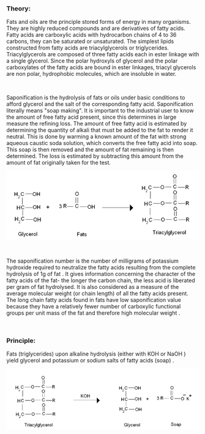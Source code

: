 ### Theory:
 
Fats and oils are the principle  stored forms of energy in many organisms. They  are highly reduced compounds and are derivatives of fatty acids.  Fatty acids are carboxylic acids with hydrocarbon chains of 4 to 36 carbons,  they can be saturated or unsaturated.  The simplest lipids constructed from fatty acids are  triacylglycerols or triglycerides.  Triacylglycerols are composed of three fatty acids each in ester linkage with a single glycerol.  Since the polar hydroxyls of glycerol and the polar carboxylates of the fatty acids are bound in ester linkages, triacyl glycerols are non polar, hydrophobic molecules, which are insoluble in water.

&nbsp;



 

Saponification is the hydrolysis of fats or oils under basic conditions to afford glycerol and the salt of the corresponding fatty acid.   Saponification literally means "soap making". It  is important to the industrial user to know the amount of free fatty acid present, since this determines in large measure the refining loss. The amount of free fatty acid is estimated by determining the quantity of alkali that must be added to the fat to render it neutral. This is done by warming a known amount of the fat with strong aqueous caustic soda solution, which converts the free fatty acid into soap.  This soap is then removed and the amount of fat remaining is then determined. The loss is estimated by subtracting this amount from the amount of fat originally taken for the test.

<img src="images/1.jpg" title="" /> 

&nbsp;



The saponification number is the number of milligrams of potassium hydroxide  required to neutralize the fatty acids  resulting from the complete hydrolysis of 1g of fat .    It gives information concerning the character of the fatty acids of the fat- the longer the carbon chain, the less acid is liberated per gram of fat hydrolysed. It is also considered  as a  measure of the average molecular weight (or chain length) of all the fatty acids present.  The long chain fatty acids found in fats have low saponification value because they have a relatively fewer number of carboxylic functional groups per unit mass of the fat and therefore high molecular weight .


&nbsp;

### Principle:
 

Fats (triglycerides) upon alkaline hydrolysis (either with KOH or NaOH ) yield glycerol and potassium or sodium salts of fatty acids (soap) .  


<img src="images/2.jpg" title="" /> 